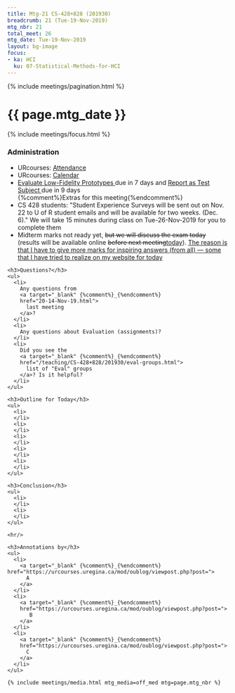 ```yaml
---
title: Mtg-21 CS-428+828 (201930)
breadcrumb: 21 (Tue-19-Nov-2019)
mtg_nbr: 21
total_meet: 26
mtg_date: Tue-19-Nov-2019
layout: bg-image
focus:
- ka: HCI
  ku: 07-Statistical-Methods-for-HCI
---
```

{% include meetings/pagination.html %}

<div class="card">
  <h1 class="card-header text-center">{{ page.mtg_date }}</h1>
  <div class="card-body">

  {% include meetings/focus.html %}

  <h3>Administration</h3>
    <ul>
      <li>
        URcourses:
        <a target="_blank" {%comment%}_{%endcomment%}
        href="https://urcourses.uregina.ca/mod/attendance/manage.php?id=982198">
          Attendance
        </a>
      </li>
      <li>
        URcourses:
        <a target="_blank" {%comment%}_{%endcomment%}
        href="https://urcourses.uregina.ca/calendar/view.php?view=month&time=1569909600&course=2084">
          Calendar
        </a>
      </li>
      <li>
        <a target="_blank" {%comment%}_{%endcomment%}
        href="{{ "/teaching/CS-428+828/?asgn=P_LOFI" | relative_url}}">
          Evaluate Low-Fidelity Prototypes
        </a>
        due in 7 days and
        <a target="_blank" {%comment%}_{%endcomment%}
        href="{{ "/teaching/CS-428+828/?asgn=I_RATS" | relative_url}}">
          Report as Test Subject
        </a>
        due in 9 days
      </li>
      {%comment%}Extras for this meeting{%endcomment%}
      <li>
        CS 428 students: "Student Experience Surveys will be sent out on Nov. 22 to U of R student emails and will be available for two weeks. (Dec. 6)." We will take 15 minutes during class on Tue-26-Nov-2019 for you to complete them
      </li>
      <li>
        Midterm marks not ready yet, <del>but we will discuss the exam today</del> (results will be available online <del>before next meeting</del><ins>today</ins>). <ins>The reason is that I have to give more marks for inspiring answers (from all) &mdash; some that I have tried to realize on my website for today</ins>
      </li>
    </ul>

    <h3>Questions?</h3>
    <ul>
      <li>
        Any questions from
        <a target="_blank" {%comment%}_{%endcomment%}
        href="20-14-Nov-19.html">
          last meeting
        </a>?
      </li>
      <li>
        Any questions about Evaluation (assignments)?
      </li>
      <li>
        Did you see the
        <a target="_blank" {%comment%}_{%endcomment%}
        href="/teaching/CS-428+828/201930/eval-groups.html">
          list of "Eval" groups
        </a>? Is it helpful?
      </li>
    </ul>

    <h3>Outline for Today</h3>
    <ul>
      <li>
      </li>
      <li>
      </li>
      <li>
      </li>
      <li>
      </li>
      <li>
      </li>
    </ul>

    <h3>Conclusion</h3>
    <ul>
      <li>
      </li>
      <li>
      </li>
    </ul>

    <hr/>

    <h3>Annotations by</h3>
    <ul>
      <li>
        <a target="_blank" {%comment%}_{%endcomment%} href="https://urcourses.uregina.ca/mod/oublog/viewpost.php?post=">
          A
        </a>
      </li>
      <li>
        <a target="_blank" {%comment%}_{%endcomment%}
        href="https://urcourses.uregina.ca/mod/oublog/viewpost.php?post=">
           B
        </a>
      </li>
      <li>
        <a target="_blank" {%comment%}_{%endcomment%}
        href="https://urcourses.uregina.ca/mod/oublog/viewpost.php?post=">
          C
        </a>
      </li>
    </ul>

    {% include meetings/media.html mtg_media=off_med mtg=page.mtg_nbr %}

  </div>
</div>
